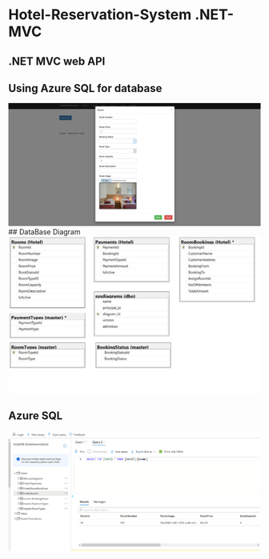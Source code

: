 # Hotel-Reservation-System .NET-MVC
## .NET MVC web API

## Using Azure SQL for database
<img src="/images/hotel1.png" alt="hotel1"/>
## DataBase Diagram
<img src="/images/hotel2.jpg" alt="hotel2"/>

##  Azure SQL 

<img src="/images/hotel3.png" alt="hotel3"/>

